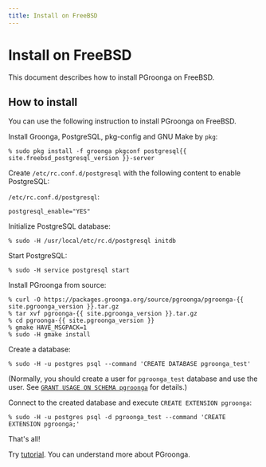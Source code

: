 ```yaml
---
title: Install on FreeBSD
---
```


# Install on FreeBSD

This document describes how to install PGroonga on FreeBSD.

## How to install

You can use the following instruction to install PGroonga on FreeBSD.

Install Groonga, PostgreSQL, pkg-config and GNU Make by `pkg`:

```text
% sudo pkg install -f groonga pkgconf postgresql{{ site.freebsd_postgresql_version }}-server
```

Create `/etc/rc.conf.d/postgresql` with the following content to enable PostgreSQL:

`/etc/rc.conf.d/postgresql`:

```text
postgresql_enable="YES"
```

Initialize PostgreSQL database:

```text
% sudo -H /usr/local/etc/rc.d/postgresql initdb
```

Start PostgreSQL:

```text
% sudo -H service postgresql start
```

Install PGroonga from source:

```text
% curl -O https://packages.groonga.org/source/pgroonga/pgroonga-{{ site.pgroonga_version }}.tar.gz
% tar xvf pgroonga-{{ site.pgroonga_version }}.tar.gz
% cd pgroonga-{{ site.pgroonga_version }}
% gmake HAVE_MSGPACK=1
% sudo -H gmake install
```

Create a database:

```text
% sudo -H -u postgres psql --command 'CREATE DATABASE pgroonga_test'
```

(Normally, you should create a user for `pgroonga_test` database and use the user. See [`GRANT USAGE ON SCHEMA pgroonga`](../reference/grant-usage-on-schema-pgroonga.html) for details.)

Connect to the created database and execute `CREATE EXTENSION pgroonga`:

```text
% sudo -H -u postgres psql -d pgroonga_test --command 'CREATE EXTENSION pgroonga;'
```

That's all!

Try [tutorial](../tutorial/). You can understand more about PGroonga.
